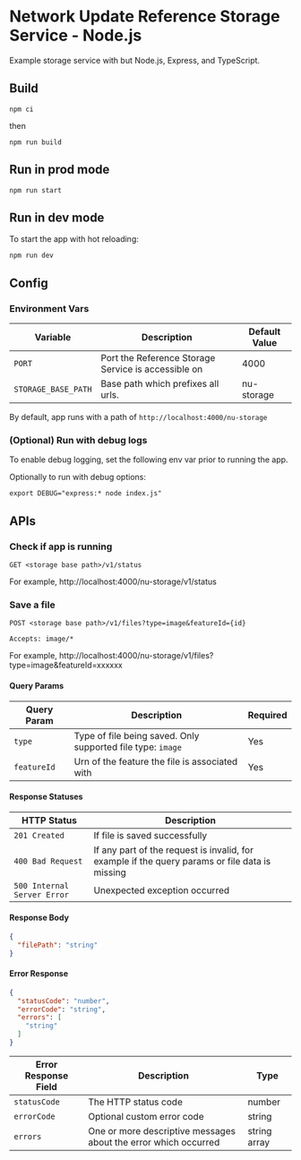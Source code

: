 # Network Update Reference Storage Service - Node.js

Example storage service with but Node.js, Express, and TypeScript.

## Build

`npm ci`

then

`npm run build`

## Run in prod mode

`npm run start`

## Run in dev mode

To start the app with hot reloading:

`npm run dev`

## Config

### Environment Vars

| Variable | Description | Default Value |
| ----------- | ----------- | ----------- |
| `PORT` | Port the Reference Storage Service is accessible on | 4000 |
| `STORAGE_BASE_PATH` | Base path which prefixes all urls. | nu-storage |

By default, app runs with a path of `http://localhost:4000/nu-storage`

### (Optional) Run with debug logs

To enable debug logging, set the following env var prior to running the app.

Optionally to run with debug options:

`export DEBUG="express:* node index.js"`

## APIs

### Check if app is running

`GET <storage base path>/v1/status`

For example, http://localhost:4000/nu-storage/v1/status

### Save a file

`POST <storage base path>/v1/files?type=image&featureId={id}`

`Accepts: image/*`

For example, http://localhost:4000/nu-storage/v1/files?type=image&featureId=xxxxxx

#### Query Params

| Query Param | Description | Required |
| ----------- | ----------- | ----------- |
| `type` | Type of file being saved.  Only supported file type: `image` | Yes |
| `featureId` | Urn of the feature the file is associated with | Yes |

#### Response Statuses

| HTTP Status | Description |
| ----------- | ----------- |
| `201 Created` | If file is saved successfully |
| `400 Bad Request` | If any part of the request is invalid, for example if the query params or file data is missing |
| `500 Internal Server Error` | Unexpected exception occurred |

#### Response Body

```json
{
  "filePath": "string"
}
```

#### Error Response

```json
{
  "statusCode": "number",
  "errorCode": "string",
  "errors": [
    "string"
  ]
}
```

| Error Response Field | Description  | Type |
| ----------- | ----------- | ----------- |
| `statusCode` | The HTTP status code | number |
| `errorCode` | Optional custom error code | string |
| `errors` | One or more descriptive messages about the error which occurred | string array |
